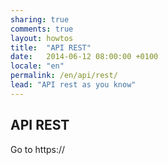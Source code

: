 ```yaml
---
sharing: true
comments: true
layout: howtos
title:  "API REST"
date:   2014-06-12 08:00:00 +0100
locale: "en"
permalink: /en/api/rest/
lead: "API rest as you know"
---
```


## API REST

Go to https://